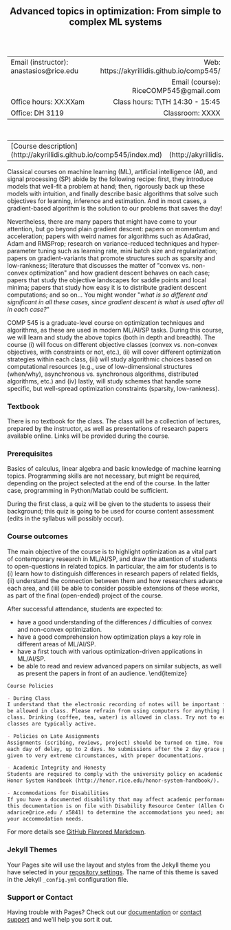 <h2 align="center"><b> Advanced topics in optimization: From simple to complex ML systems</b> </h2>

<br>
<br>

<table style="width:100%">  
  <tr>
    <td>Email (instructor): anastasios@rice.edu</td>
    <td align="right">Web: https://akyrillidis.github.io/comp545/</td> 
  </tr>
  <tr>
    <td> </td>
    <td align="right">Email (course): RiceCOMP545@gmail.com</td> 
  </tr>
  <tr>
    <td>Office hours: XX:XXam </td>
    <td align="right">Class hours: T\TH 14:30 - 15:45</td> 
  </tr>
  <tr>
    <td>Office: DH 3119</td>
    <td align="right">Classroom: XXXX </td> 
  </tr>
</table>

<br>

<table style="width:100%">  
  <tr>
    <td>[Course description](http://akyrillidis.github.io/comp545/index.md)</td>
    <td align="center">[Schedule](http://akyrillidis.github.io/comp545/schedule.md)</td> 
    <td align="right">[Grading policy](http://akyrillidis.github.io/comp545/grading.md)</td> 
  </tr>
</table>

Classical courses on machine learning (ML), artificial intelligence (AI), and signal processing (SP) abide by the following recipe: 
first, they introduce models that well-fit a problem at hand; then, rigorously back up these models with intuition, and finally describe basic algorithms that solve such objectives for learning, inference and estimation.
And in most cases, a gradient-based algorithm is the solution to our problems that saves the day!

Nevertheless, there are many papers that might have come to your attention, but go beyond plain gradient descent: 
papers on momentum and acceleration; 
papers with weird names for algorithms such as AdaGrad, Adam and RMSProp; 
research on variance-reduced techniques and hyper-parameter tuning such as learning rate, mini batch size and regularization; 
papers on gradient-variants that promote structures such as sparsity and low-rankness; 
literature that discusses the matter of "convex vs. non-convex optimization" and how gradient descent behaves on each case; 
papers that study the objective landscapes for saddle points and local minima; 
papers that study how easy it is to distribute gradient descent computations; and so on...
You might wonder "_what is so different and significant in all these cases, since gradient descent is what is used after all in each case?_"

COMP 545 is a graduate-level course on optimization techniques and algorithms, as these are used in modern ML/AI/SP tasks.
During this course, we will learn and study the above topics (both in depth and breadth).
The course (i) will focus on different objective classes (convex vs. non-convex objectives, with constraints or not, etc.),
(ii) will cover different optimization strategies within each class, 
(iii) will study algorithmic choices based on computational resources (e.g., use of low-dimensional structures (when/why), asynchronous vs. synchronous algorithms, distributed algorithms, etc.)
and (iv) lastly, will study schemes that handle some specific, but well-spread optimization constraints (sparsity, low-rankness).

### Textbook

There is no textbook for the class. The class will be a collection of lectures, prepared by the instructor, as well as presentations of research papers available online. Links will be provided during the course.

### Prerequisites

Basics of calculus, linear algebra and basic knowledge of machine learning topics. 
Programming skills are not necessary, but might be required, depending on the project selected at the end of the course.
In the latter case, programming in Python/Matlab could be sufficient.

During the first class, a quiz will be given to the students to assess their background; this quiz is going to be used for course content assessment (edits in the syllabus will possibly occur).

### Course outcomes

The main objective of the course is to highlight optimization as a vital part of contemporary research in ML/AI/SP, and draw the attention of students to open-questions in related topics. 
In particular, the aim for students is to (i) learn how to distinguish differences in research papers of related fields, (ii) understand the connection between them and how researchers advance each area, and (iii) be able to consider possible extensions of these works, as part of the final (open-ended) project of the course. 

After successful attendance, students are expected to: 
- have a good understanding of the differences / difficulties of convex and non-convex optimization. 
- have a good comprehension how optimization plays a key role in different areas of ML/AI/SP. 
- have a first touch with various optimization-driven applications in ML/AI/SP. 
- be able to read and review advanced papers on similar subjects, as well as present the papers in front of an audience. \end{itemize}

```markdown
Course Policies

- During Class
I understand that the electronic recording of notes will be important for class and so computers will 
be allowed in class. Please refrain from using computers for anything but activities related to the 
class. Drinking (coffee, tea, water) is allowed in class. Try not to eat your lunch in class as the 
classes are typically active.

- Policies on Late Assignments
Assignments (scribing, reviews, project) should be turned on time. You receive a 10\% penalty for 
each day of delay, up to 2 days. No submissions after the 2 day grace period. Exceptions will be 
given to very extreme circumstances, with proper documentations.

- Academic Integrity and Honesty
Students are required to comply with the university policy on academic integrity found in the 
Honor System Handbook (http://honor.rice.edu/honor-system-handbook/).

- Accommodations for Disabilities
If you have a documented disability that may affect academic performance, you should: 1) make sure
this documentation is on file with Disability Resource Center (Allen Center, Room 111 / 
adarice@rice.edu / x5841) to determine the accommodations you need; and 2) meet with me to discuss 
your accommodation needs.
```

For more details see [GitHub Flavored Markdown](https://guides.github.com/features/mastering-markdown/).

### Jekyll Themes

Your Pages site will use the layout and styles from the Jekyll theme you have selected in your [repository settings](https://github.com/akyrillidis/comp545/settings). The name of this theme is saved in the Jekyll `_config.yml` configuration file.

### Support or Contact

Having trouble with Pages? Check out our [documentation](https://help.github.com/categories/github-pages-basics/) or [contact support](https://github.com/contact) and we’ll help you sort it out.
